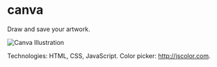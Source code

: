 # canva
Draw and save your artwork.

![Canva Illustration](https://cdn.dribbble.com/users/3932559/screenshots/15406571/media/ed08bc3d4bec97607aaa9f61f1c57ef0.jpg "Canva Illustration")

Technologies: HTML, CSS, JavaScript. 
Color picker: http://jscolor.com. 
